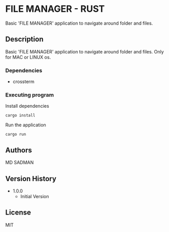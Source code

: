 # FILE MANAGER - RUST 

Basic 'FILE MANAGER' application to navigate around folder and files. 

## Description

Basic 'FILE MANAGER' application to navigate around folder and files. 
Only for MAC or LINUX os.

### Dependencies

* crossterm

### Executing program

Install dependencies
```
cargo install
```

Run the application
```
cargo run
```

## Authors

MD SADMAN

## Version History

* 1.0.0
    * Initial Version

## License

MIT 

